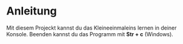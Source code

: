# Anleitung
Mit diesem Projeckt kannst du das Kleineeinmaleins lernen in deiner Konsole.
Beenden kannst du das Programm mit **Str + c** (Windows).
